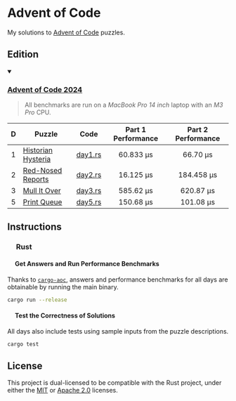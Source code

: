 # Advent of Code

My solutions to [Advent of Code](https://adventofcode.com) puzzles.

## Edition

<details open><summary><h3><a href="https://adventofcode.com/2024">Advent of Code 2024</a></h3></summary>

> All benchmarks are run on a *MacBook Pro 14 inch* laptop with an *M3 Pro* CPU.

| D | Puzzle                                                    |              Code              | Part 1 Performance | Part 2 Performance |
|:-:|-----------------------------------------------------------|:------------------------------:|:------------------:|:------------------:|
| 1 | [Historian Hysteria](https://adventofcode.com/2024/day/1) | [day1.rs](aoc2024/src/day1.rs) |     60.833 µs      |      66.70 µs      |
| 2 | [Red-Nosed Reports](https://adventofcode.com/2024/day/2)  | [day2.rs](aoc2024/src/day2.rs) |     16.125 µs      |     184.458 µs     |
| 3 | [Mull It Over](https://adventofcode.com/2024/day/3)       | [day3.rs](aoc2024/src/day3.rs) |     585.62 µs      |     620.87 µs      |
| 5 | [Print Queue](https://adventofcode.com/2024/day/5)        | [day5.rs](aoc2024/src/day5.rs) |     150.68 µs      |     101.08 µs      |
</details>

## Instructions

### <a href="#-rust"><img src="https://rustacean.net/assets/rustacean-flat-noshadow.svg" width="16" height="16"></a> Rust

#### <a href="#-test-the-correctness-of-solutions"><img src="https://www.svgrepo.com/show/271355/rocket-ship-rocket.svg" width="14" height="14"></a> Get Answers and Run Performance Benchmarks

Thanks to [`cargo-aoc`](https://github.com/gobanos/cargo-aoc), answers and performance benchmarks for all days are obtainable by
running the main binary.

```bash
cargo run --release
```

#### <a href="#-test-the-correctness-of-solutions"><img src="https://www.svgrepo.com/show/269868/lab.svg" width="14" height="14"></a> Test the Correctness of Solutions

All days also include tests using sample inputs from the puzzle descriptions.

```bash
cargo test
```

## License

This project is dual-licensed to be compatible with the Rust project, under either the [MIT](LICENSE-MIT)
or [Apache 2.0](LICENSE-APACHE) licenses.
